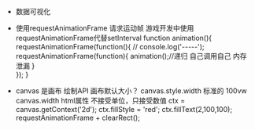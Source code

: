 - 数据可视化
- 使用requestAnimationFrame 请求运动帧
游戏开发中使用requestAnimationFrame代替setInterval
    function animation(){
        requestAnimationFrame(function(){
            // console.log('-----');
            requestAnimationFrame(function){
                animation();//递归 自己调用自己 内存泄漏
            }              
        });
    }

- canvas 是画布 绘制API 画布默认大小？
canvas.style.width 标准的 100vw
canvas.width html属性 不接受单位，只接受数值
ctx = canvas.getContext('2d');
ctx.fillStyle = 'red';
ctx.fillText(2,100,100);
requestAnimationFrame + clearRect();